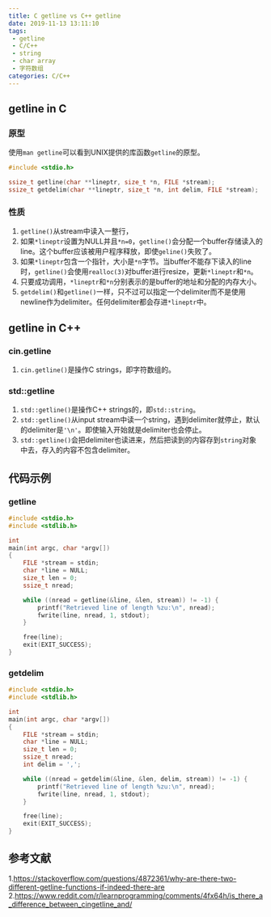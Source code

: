 ```yaml
---
title: C getline vs C++ getline
date: 2019-11-13 13:11:10
tags:
 - getline
 - C/C++
 - string
 - char array
 - 字符数组
categories: C/C++
---
```


## getline in C
### 原型
使用`man getline`可以看到UNIX提供的库函数`getline`的原型。
``` c
#include <stdio.h>

ssize_t getline(char **lineptr, size_t *n, FILE *stream);
ssize_t getdelim(char **lineptr, size_t *n, int delim, FILE *stream);
```

### 性质
1. `getline()`从stream中读入一整行，
2. 如果`*lineptr`设置为NULL并且`*n=0`，`getline()`会分配一个buffer存储读入的line。这个buffer应该被用户程序释放，即使`geline()`失败了。
3. 如果`*lineptr`包含一个指针，大小是`*n`字节。当buffer不能存下读入的line时，`getline()`会使用`realloc(3)`对buffer进行resize，更新`*lineptr`和`*n`。
4. 只要成功调用，`*lineptr`和`*n`分别表示的是buffer的地址和分配的内存大小。
5. `getdelim()`和`getline()`一样，只不过可以指定一个delimiter而不是使用newline作为delimiter。任何delimiter都会存进`*lineptr`中。


## getline in C++
### cin.getline
1. `cin.getline()`是操作C strings，即字符数组的。

### std::getline
1. `std::getline()`是操作C++ strings的，即`std::string`。
2. `std::getline()`从input stream中读一个string，遇到delimiter就停止，默认的delimiter是`'\n'`。即使输入开始就是delimiter也会停止。
3. `std::getline()`会把delimiter也读进来，然后把读到的内容存到`string`对象中去，存入的内容不包含delimiter。

## 代码示例
### getline
``` c
#include <stdio.h>
#include <stdlib.h>

int
main(int argc, char *argv[])
{
    FILE *stream = stdin;
    char *line = NULL;
    size_t len = 0;
    ssize_t nread;

    while ((nread = getline(&line, &len, stream)) != -1) {
        printf("Retrieved line of length %zu:\n", nread);
        fwrite(line, nread, 1, stdout);
    }

    free(line);
    exit(EXIT_SUCCESS);
}
```

### getdelim
```c
#include <stdio.h>
#include <stdlib.h>

int
main(int argc, char *argv[])
{
    FILE *stream = stdin;
    char *line = NULL;
    size_t len = 0;
    ssize_t nread;
    int delim = ',';

    while ((nread = getdelim(&line, &len, delim, stream)) != -1) {
        printf("Retrieved line of length %zu:\n", nread);
        fwrite(line, nread, 1, stdout);
    }

    free(line);
    exit(EXIT_SUCCESS);
}
```

## 参考文献
1.https://stackoverflow.com/questions/4872361/why-are-there-two-different-getline-functions-if-indeed-there-are
2.https://www.reddit.com/r/learnprogramming/comments/4fx64h/is_there_a_difference_between_cingetline_and/
